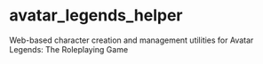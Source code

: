 # avatar_legends_helper
Web-based character creation and management utilities for Avatar Legends: The Roleplaying Game

